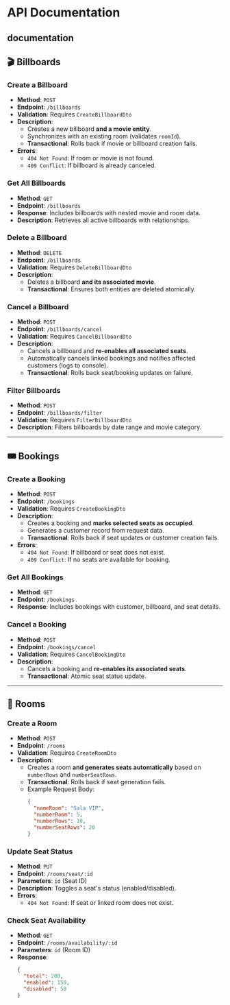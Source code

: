 # API Documentation

documentation
---

## 🎬 Billboards

### Create a Billboard
- **Method**: `POST`
- **Endpoint**: `/billboards`
- **Validation**: Requires `CreateBillboardDto`
- **Description**:  
  - Creates a new billboard **and a movie entity**.
  - Synchronizes with an existing room (validates `roomId`).
  - **Transactional**: Rolls back if movie or billboard creation fails.
- **Errors**:
  - `404 Not Found`: If room or movie is not found.
  - `409 Conflict`: If billboard is already canceled.

### Get All Billboards
- **Method**: `GET`
- **Endpoint**: `/billboards`
- **Response**: Includes billboards with nested movie and room data.
- **Description**: Retrieves all active billboards with relationships.

### Delete a Billboard
- **Method**: `DELETE`
- **Endpoint**: `/billboards`
- **Validation**: Requires `DeleteBillboardDto`
- **Description**:  
  - Deletes a billboard **and its associated movie**.
  - **Transactional**: Ensures both entities are deleted atomically.

### Cancel a Billboard
- **Method**: `POST`
- **Endpoint**: `/billboards/cancel`
- **Validation**: Requires `CancelBillboardDto`
- **Description**:  
  - Cancels a billboard and **re-enables all associated seats**.
  - Automatically cancels linked bookings and notifies affected customers (logs to console).
  - **Transactional**: Rolls back seat/booking updates on failure.

### Filter Billboards
- **Method**: `POST`
- **Endpoint**: `/billboards/filter`
- **Validation**: Requires `FilterBillboardDto`
- **Description**: Filters billboards by date range and movie category.

---

## 🎟️ Bookings

### Create a Booking
- **Method**: `POST`
- **Endpoint**: `/bookings`
- **Validation**: Requires `CreateBookingDto`
- **Description**:  
  - Creates a booking and **marks selected seats as occupied**.
  - Generates a customer record from request data.
  - **Transactional**: Rolls back if seat updates or customer creation fails.
- **Errors**:
  - `404 Not Found`: If billboard or seat does not exist.
  - `409 Conflict`: If no seats are available for booking.

### Get All Bookings
- **Method**: `GET`
- **Endpoint**: `/bookings`
- **Response**: Includes bookings with customer, billboard, and seat details.

### Cancel a Booking
- **Method**: `POST`
- **Endpoint**: `/bookings/cancel`
- **Validation**: Requires `CancelBookingDto`
- **Description**:  
  - Cancels a booking and **re-enables its associated seats**.
  - **Transactional**: Atomic seat status update.

---

## 🎪 Rooms

### Create a Room
- **Method**: `POST`
- **Endpoint**: `/rooms`
- **Validation**: Requires `CreateRoomDto`
- **Description**:  
  - Creates a room **and generates seats automatically** based on `numberRows` and `numberSeatRows`.
  - **Transactional**: Rolls back if seat generation fails.
  - Example Request Body:
    ```json
    {
      "nameRoom": "Sala VIP",
      "numberRoom": 5,
      "numberRows": 10,
      "numberSeatRows": 20
    }
    ```

### Update Seat Status
- **Method**: `PUT`
- **Endpoint**: `/rooms/seat/:id`
- **Parameters**: `id` (Seat ID)
- **Description**: Toggles a seat's status (enabled/disabled).  
- **Errors**:
  - `404 Not Found`: If seat or linked room does not exist.

### Check Seat Availability
- **Method**: `GET`
- **Endpoint**: `/rooms/availability/:id`
- **Parameters**: `id` (Room ID)
- **Response**: 
  ```json
  {
    "total": 200,
    "enabled": 150,
    "disabled": 50
  }